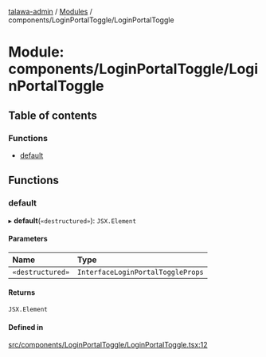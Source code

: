 [talawa-admin](../README.md) / [Modules](../modules.md) / components/LoginPortalToggle/LoginPortalToggle

# Module: components/LoginPortalToggle/LoginPortalToggle

## Table of contents

### Functions

- [default](components_LoginPortalToggle_LoginPortalToggle.md#default)

## Functions

### default

▸ **default**(`«destructured»`): `JSX.Element`

#### Parameters

| Name | Type |
| :------ | :------ |
| `«destructured»` | `InterfaceLoginPortalToggleProps` |

#### Returns

`JSX.Element`

#### Defined in

[src/components/LoginPortalToggle/LoginPortalToggle.tsx:12](https://github.com/adi790uu/talawa-admin/blob/cdaad16/src/components/LoginPortalToggle/LoginPortalToggle.tsx#L12)
